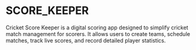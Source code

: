 # SCORE_KEEPER
Cricket Score Keeper is a digital scoring app designed to simplify cricket match management for scorers. It allows users to create teams, schedule matches, track live scores, and record detailed player statistics.
